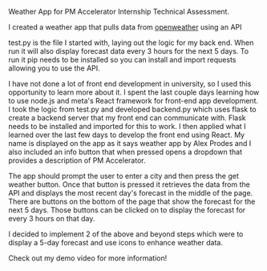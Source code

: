 Weather App for PM Accelerator Internship Technical Assessment.

I created a weather app that pulls data from [openweather](https://openweathermap.org/api) using an API

test.py is the file I started with, laying out the logic for my back end. When run it will also display forecast data every 3 hours for the next 5 days. To run it pip needs to be installed so you can install and import requests allowing you to use the API.

I have not done a lot of front end development in university, so I used this opportunity to learn more about it. I spent the last couple days learning how to use node.js and meta's React framework for front-end app development. I took the logic from test.py and developed backend.py which uses flask to create a backend server that my front end can communicate with. Flask needs to be installed and imported for this to work. I then applied what I learned over the last few days to develop the front end using React. My name is displayed on the app as it says weather app by Alex Prodes and I also included an info button that when pressed opens a dropdown that provides a description of PM Accelerator.

The app should prompt the user to enter a city and then press the get weather button. Once that button is pressed it retrieves the data from the API and displays the most recent day's forecast in the middle of the page. There are buttons on the bottom of the page that show the forecast for the next 5 days. Those buttons can be clicked on to display the forecast for every 3 hours on that day.

I decided to implement 2 of the above and beyond steps which were to display a 5-day forecast and use icons to enhance weather data.

Check out my demo video for more information!